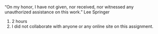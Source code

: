 “On my honor, I have not given, nor received, nor witnessed any unauthorized assistance on this work.”
Lee Springer

1. 2 hours
2. I did not collaborate with anyone or any online site on this assignment. 